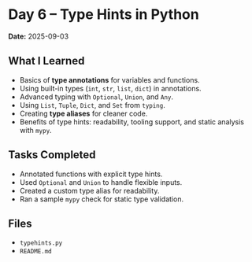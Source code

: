 # Day 6 – Type Hints in Python

**Date:** 2025-09-03  

## What I Learned
- Basics of **type annotations** for variables and functions.  
- Using built-in types (`int`, `str`, `list`, `dict`) in annotations.  
- Advanced typing with `Optional`, `Union`, and `Any`.  
- Using `List`, `Tuple`, `Dict`, and `Set` from `typing`.  
- Creating **type aliases** for cleaner code.  
- Benefits of type hints: readability, tooling support, and static analysis with `mypy`.  

## Tasks Completed
- Annotated functions with explicit type hints.  
- Used `Optional` and `Union` to handle flexible inputs.  
- Created a custom type alias for readability.  
- Ran a sample `mypy` check for static type validation.  

## Files
- `typehints.py`  
- `README.md`

